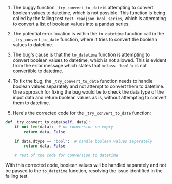 1. The buggy function `_try_convert_to_date` is attempting to convert boolean values to datetime, which is not possible. This function is being called by the failing test `test_readjson_bool_series`, which is attempting to convert a list of boolean values into a pandas series.

2. The potential error location is within the `to_datetime` function call in the `_try_convert_to_date` function, where it tries to convert the boolean values to datetime.

3. The bug's cause is that the `to_datetime` function is attempting to convert boolean values to datetime, which is not allowed. This is evident from the error message which states that `<class 'bool'>` is not convertible to datetime.

4. To fix the bug, the `_try_convert_to_date` function needs to handle boolean values separately and not attempt to convert them to datetime. One approach for fixing the bug would be to check the data type of the input data and return boolean values as is, without attempting to convert them to datetime.

5. Here's the corrected code for the `_try_convert_to_date` function:

```python
def _try_convert_to_date(self, data):
    if not len(data):  # no conversion on empty
        return data, False
    
    if data.dtype == "bool":  # handle boolean values separately
        return data, False

    # rest of the code for conversion to datetime
```

With this corrected code, boolean values will be handled separately and not be passed to the `to_datetime` function, resolving the issue identified in the failing test.